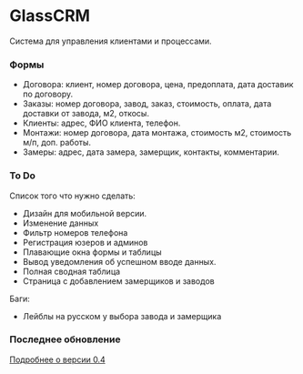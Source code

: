 # GlassCRM

Система для управления клиентами и процессами.

### Формы
- Договора: клиент, номер договора, цена, предоплата, дата доставик по договору.
- Заказы: номер договора, завод, заказ, стоимость, оплата, дата доставки от завода, м2, откосы.
- Клиенты: адрес, ФИО клиента, телефон.
- Монтажи: номер договора, дата монтажа, стоимость м2, стоимость м/п, доп. работы.
- Замеры: адрес, дата замера, замерщик, контакты, комментарии.

### To Do
Список того что нужно сделать:
- Дизайн для мобильной версии.
- Изменение данных
- Фильтр номеров телефона
- Регистрация юзеров и админов
- Плавающие окна формы и таблицы
- Вывод уведомления об успешном вводе данных.
- Полная сводная таблица
- Страница с добавлением замерщиков и заводов

Баги:
- Лейблы на русском у выбора завода и замерщика


### Последнее обновление
[Подробнее о версии 0.4](./changelogs/0_4.md)

